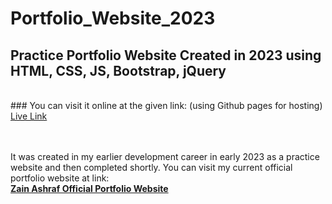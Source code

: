 # Portfolio_Website_2023
## Practice Portfolio Website Created in 2023 using HTML, CSS, JS, Bootstrap, jQuery
<br>
### You can visit it online at the given link: (using Github pages for hosting)
<a href="https://zainashrafofficial.github.io/Portfolio_Website_2023/"> Live Link</a>

<br><br>
It was created in my earlier development career in early 2023 as a practice website and then completed shortly. You can visit my current official portfolio website at link: <br>
<b><a href="https://zainashrafofficial.com"> Zain Ashraf Official Portfolio Website</a> </b>
